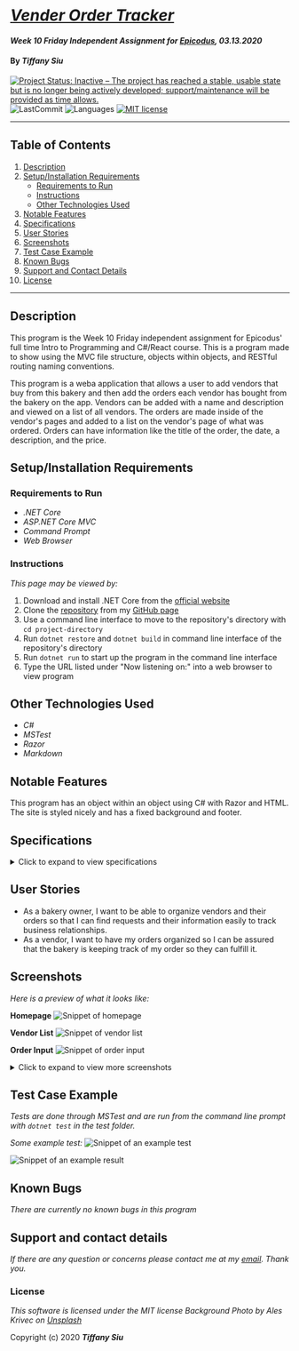 # _[Vender Order Tracker](https://github.com/TSiu88/VenderOrderTracker)_

#### _Week 10 Friday Independent Assignment for [Epicodus](https://www.epicodus.com/), 03.13.2020_

#### By _**Tiffany Siu**_

[![Project Status: Inactive – The project has reached a stable, usable state but is no longer being actively developed; support/maintenance will be provided as time allows.](https://www.repostatus.org/badges/latest/inactive.svg)](https://www.repostatus.org/#inactive)
![LastCommit](https://img.shields.io/github/last-commit/tsiu88/VendorOrderTracker)
![Languages](https://img.shields.io/github/languages/top/tsiu88/VendorOrderTracker)
[![MIT license](https://img.shields.io/badge/License-MIT-orange.svg)](https://lbesson.mit-license.org/)

---
## Table of Contents
1. [Description](#description)
2. [Setup/Installation Requirements](#setup/installation-requirements)
    - [Requirements to Run](#requirements-to-run)
    - [Instructions](#instructions)
    - [Other Technologies Used](#other-technologies-used)
3. [Notable Features](#notable-features)
4. [Specifications](#specifications)
5. [User Stories](#user-stories)
6. [Screenshots](#screenshots)
7. [Test Case Example](#test-case-example)
8. [Known Bugs](#known-bugs)
9. [Support and Contact Details](#support-and-contact-details)
10. [License](#license)
---
## Description

This program is the Week 10 Friday independent assignment for Epicodus' full time Intro to Programming and C#/React course.  This is a program made to show using the MVC file structure, objects within objects, and RESTful routing naming conventions.

This program is a weba application that allows a user to add vendors that buy from this bakery and then add the orders each vendor has bought from the bakery on the app.  Vendors can be added with a name and description and viewed on a list of all vendors.  The orders are made inside of the vendor's pages and added to a list on the vendor's page of what was ordered.  Orders can have information like the title of the order, the date, a description, and the price.  

## Setup/Installation Requirements

### Requirements to Run
* _.NET Core_
* _ASP.NET Core MVC_
* _Command Prompt_
* _Web Browser_

### Instructions

*This page may be viewed by:*

1. Download and install .NET Core from the [official website](https://dotnet.microsoft.com/download/dotnet-core/)
2. Clone the [repository](https://github.com/TSiu88/VendorOrderTracker.git) from my [GitHub page](https://github.com/TSiu88)
3. Use a command line interface to move to the repository's directory with `cd project-directory`
4. Run `dotnet restore` and `dotnet build` in command line interface of the repository's directory
5. Run `dotnet run` to start up the program in the command line interface
6. Type the URL listed under "Now listening on:" into a web browser to view program

## Other Technologies Used
* _C#_
* _MSTest_
* _Razor_
* _Markdown_

## Notable Features
This program has an object within an object using C# with Razor and HTML.  The site is styled nicely and has a fixed background and footer.

## Specifications

<details>
  <summary>Click to expand to view specifications</summary>

| Specification | Input | Output |
| :-------------     | :------------- | :------------- |
| The program displays splash page as homepage with welcome message and link to vendors page | Application start | Welcome message and link displayed on spash page |
| The program shows message that list is empty for that page | On vendor page with 0 Vendors on List | "No vendors added!" |
| The program displays list of vendors with link to fill out form to add a new vendor | On vendor page | List of vendors displayed that can be clicked into, link to add new vendor displayed |
| The user clicks a vendor name to get more information on a vendor and a list of that vendor's orders with a link to add more orders | On a vendor's page | Show vendor information, description, and list of orders with link to add more |
| The user clicks an order to get more information on that order | On an order's page | Show order information, description, price, date, etc. |

</details>

## User Stories

* As a bakery owner, I want to be able to organize vendors and their orders so that I can find requests and their information easily to track business relationships.
* As a vendor, I want to have my orders organized so I can be assured that the bakery is keeping track of my order so they can fulfill it.

## Screenshots

_Here is a preview of what it looks like:_

**Homepage**
![Snippet of homepage](vendorordertracker/wwwroot/img/snippet1.png)

**Vendor List**
![Snippet of vendor list](vendorordertracker/wwwroot/img//snippet3.png)

**Order Input**
![Snippet of order input](vendorordertracker/wwwroot/img//snippet4.png)

<details>
  <summary>Click to expand to view more screenshots</summary>

**Vendor Input**
![Snippet of vendor input](vendorordertracker/wwwroot/img//snippet2.png)

**Vender Orders**
![Snippet of output box](vendorordertracker/wwwroot/img//snippet5.png)

**Order Details**
![Snippet of output box](vendorordertracker/wwwroot/img//snippet6.png)

</details>

## Test Case Example

_Tests are done through MSTest and are run from the command line prompt with `dotnet test` in the test folder._

_Some example test:_
![Snippet of an example test](vendorordertracker/wwwroot/img//tester1.png)

![Snippet of an example result](vendorordertracker/wwwroot/img//test2.png)

## Known Bugs

_There are currently no known bugs in this program_

## Support and contact details

_If there are any question or concerns please contact me at my [email](mailto:tsiu88@gmail.com). Thank you._

### License

*This software is licensed under the MIT license*
*Background Photo by Ales Krivec on [Unsplash](https://unsplash.com/photos/QnNqGoCnBg0)*

Copyright (c) 2020 **_Tiffany Siu_**

